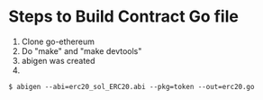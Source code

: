 # Steps to Build Contract Go file
1. Clone go-ethereum
1. Do "make" and "make devtools"
1. abigen was created
1. 
```
$ abigen --abi=erc20_sol_ERC20.abi --pkg=token --out=erc20.go
```